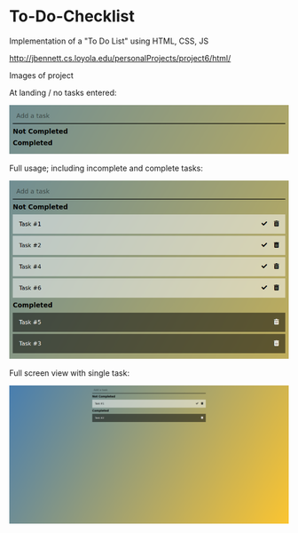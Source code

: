 # To-Do-Checklist

Implementation of a "To Do List" using HTML, CSS, JS

http://jbennett.cs.loyola.edu/personalProjects/project6/html/

Images of project 

At landing / no tasks entered:

![alt text](https://github.com/jdbennett94/To-Do-Checklist/blob/master/Image%20Sub/Screenshot_2021-02-09%20To%20Do%20List(1).png)

Full usage; including incomplete and complete tasks: 

![alt text](https://github.com/jdbennett94/To-Do-Checklist/blob/master/Image%20Sub/Screenshot_2021-02-09%20To%20Do%20List.png)

Full screen view with single task: 

![alt text](https://github.com/jdbennett94/To-Do-Checklist/blob/master/Image%20Sub/Screenshot_2021-02-09%20To%20Do%20List(3).png)
